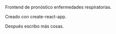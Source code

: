Frontend de pronóstico enfermedades respiratorias.

Creado con create-react-app.

Después escribo más cosas.